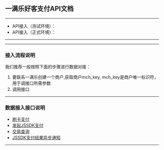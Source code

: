 ## 一满乐好客支付API文档

---   
  * API接入（测试环境）： 
  * API接入（正式环境）：
  
---   
  
---

### 接入流程说明
  我们推荐一般按照下面的步骤进行数据对接：  
  1. 要联系一满乐创建一个商户,获取商户mch_key, mch_key是商户唯一标识符，用于调接口所需参数
  2. 调用接口

---
### 数据接入接口说明
  * [刷卡支付](https://github.com/maxfunapi/pay/blob/master/docs/scan_pay.md)
  * [发起JSSDK支付](https://github.com/maxfunapi/pay/blob/master/docs/js_pay.md)
  * [交易查询](https://github.com/maxfunapi/pay/blob/master/docs/trade_query.md)
  * [JSSDK支付结果异步通知](https://github.com/maxfunapi/pay/blob/master/docs/async_notify.md)
  
---


